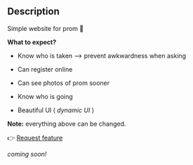 ## Description

Simple website for prom :couple:	

**What to expect?**

+ Know who is taken --> prevent awkwardness when asking

+ Can register online

+ Can see photos of prom sooner

+ Know who is going

+ Beautiful UI ( _dynamic UI_ )

**Note:** everything above can be changed.

:point_right: [Request feature](https://github.com/bobdinh139/PROMposal/issues/new?assignees=&labels=&template=feature_request.md&title=) 

_coming soon!_